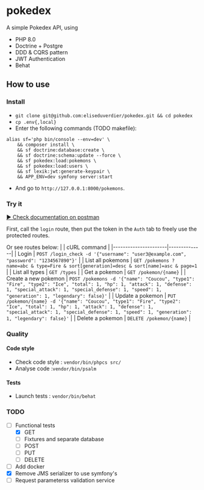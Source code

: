 # pokedex

A simple Pokedex API, using

- PHP 8.0
- Doctrine + Postgre
- DDD & CQRS pattern
- JWT Authentication
- Behat

## How to use

### Install

- `git clone git@github.com:eliseduverdier/pokedex.git && cd pokedex`
- `cp .env{,local}`
- Enter the following commands (TODO makefile):

```shell
alias sf='php bin/console --env=dev' \
    && composer install \
    && sf doctrine:database:create \
    && sf doctrine:schema:update --force \
    && sf pokedex:load:pokemons \
    && sf pokedex:load:users \
    && sf lexik:jwt:generate-keypair \
    && APP_ENV=dev symfony server:start
```

- And go to `http://127.0.0.1:8000/pokemons`.

<!-- * To force reload, use:
```shell
sf c:c && sf doc:da:drop --force && sf doc:da:create && sf doc:sc:up --force && sf pok:l:p && sf pok:l:u
```
-->

### Try it

<!--[![Run in Postman](https://run.pstmn.io/button.svg)](https://app.getpostman.com/run-collection/12e1b427a49cce57fc1f)-->

[▶️ Check documentation on postman](https://documenter.getpostman.com/view/15405036/TzJuAHo5)

First, call the `login` route, then put the token in the `Auth` tab to freely use the protected routes.

Or see routes below:
| | cURL command |
|----------------------|--------------|
| Login | `POST /login_check -d '{"username": "user3@example.com", "password": "1234567890"}'` |
| List all pokemons | `GET /pokemons ? name=abc & type=Fire & sort[generation]=desc & sort[name]=asc & page=1` |
| List all types | `GET /types` |
| Get a pokemon | `GET /pokemon/{name}` |
| Create a new pokemon | `POST /pokemons -d '{"name": "Coucou", "type1": "Fire", "type2": "Ice", "total": 1, "hp": 1, "attack": 1, "defense": 1, "special_attack": 1, "special_defense": 1, "speed": 1, "generation": 1, "legendary": false}'` |
| Update a pokemon | `PUT /pokemon/{name} -d '{"name": "Coucou", "type1": "Fire", "type2": "Ice", "total": 1, "hp": 1, "attack": 1, "defense": 1, "special_attack": 1, "special_defense": 1, "speed": 1, "generation": 1, "legendary": false}'` |
| Delete a pokemon | `DELETE /pokemon/{name}` |

### Quality

#### Code style

- Check code style : `vendor/bin/phpcs src/`
- Analyse code :`vendor/bin/psalm`

#### Tests

<!-- - Launch tests : `vendor/bin/phpunit-bridge` -->

- Launch tests : `vendor/bin/behat`

### TODO

- [ ] Functional tests
  - [x] GET
  - [ ] Fixtures and separate database
  - [ ] POST
  - [ ] PUT
  - [ ] DELETE
- [ ] Add docker
- [x] Remove JMS serializer to use symfony's
- [ ] Request parameterss validation service
